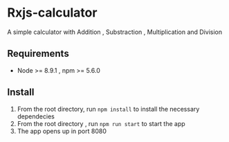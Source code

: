 # Rxjs-calculator
A simple calculator with Addition , Substraction , Multiplication and Division


## Requirements
- Node >= 8.9.1 , npm >= 5.6.0

## Install
1. From the root directory, run `npm install` to install the necessary dependecies
2. From the root directory , run `npm run start` to start the app
3. The app opens up in port 8080